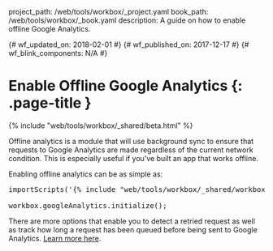 project_path: /web/tools/workbox/_project.yaml
book_path: /web/tools/workbox/_book.yaml
description: A guide on how to enable offline Google Analytics.

{# wf_updated_on: 2018-02-01 #}
{# wf_published_on: 2017-12-17 #}
{# wf_blink_components: N/A #}

# Enable Offline Google Analytics {: .page-title }

{% include "web/tools/workbox/_shared/beta.html" %}

Offline analytics is a module that will use background sync to ensure
that requests to Google Analytics are made regardless of the current network
condition. This is especially useful if you've built an app that works offline.

Enabling offline analytics can be as simple as:

<pre class="prettyprint js">
importScripts('{% include "web/tools/workbox/_shared/workbox-sw-cdn-url.html" %}');

workbox.googleAnalytics.initialize();
</pre>

There are more options that enable you to detect a retried request as well as
track how long a request has been queued before being sent to Google Analytics.
[Learn more here](/web/tools/workbox/modules/workbox-google-analytics).
